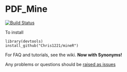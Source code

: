 # PDF_Mine

[![Build Status](https://travis-ci.org/Chris1221/mineR.svg?branch=master)](https://travis-ci.org/Chris1221/mineR)

To install

```{R}
library(devtools)
install_github("Chris1221/mineR")
```

For FAQ and tutorials, see the wiki. **Now with Synonyms!**

Any problems or questions should be [raised as issues](https://github.com/Chris1221/mineR/issues/new)
